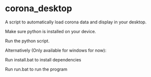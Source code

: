 # corona_desktop
A script to automatically load corona data and display in your desktop.

Make sure python is installed on your device.

Run the python script.

Alternatively (Only available for windows for now):

Run install.bat to install dependencies

Run run.bat to run the program
